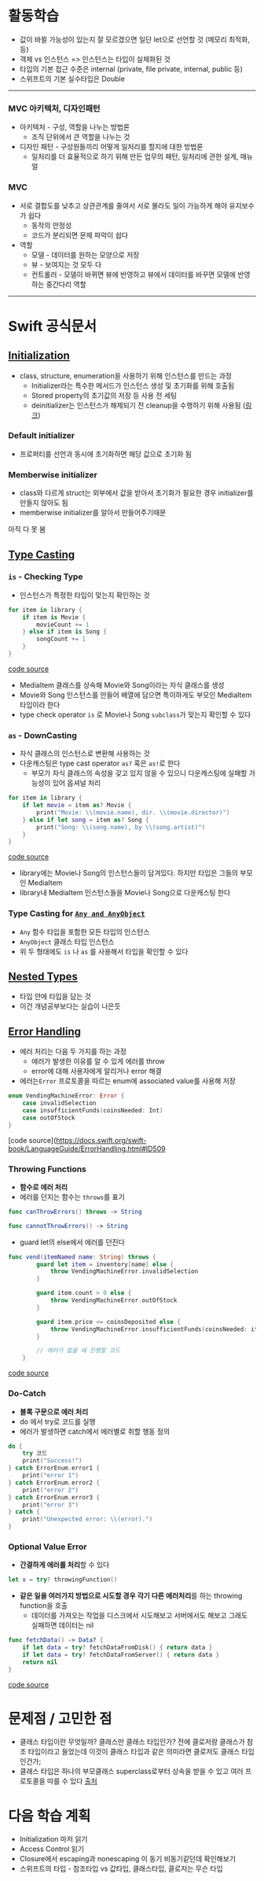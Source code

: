 # 활동학습

- 값이 바뀔 가능성이 있는지 잘 모르겠으면 일단 let으로 선언할 것 (메모리 최적화, 등)
- 객체 vs 인스턴스 => 인스턴스는 타입이 실체화된 것
- 타입의 기본 접근 수준은 internal (private, file private, internal, public 등)
- 스위프트의 기본 실수타입은 Double

---

### MVC 아키텍처, 디자인패턴

- 아키텍처 - 구성, 역할을 나누는 방법론
    - 조직 단위에서 큰 역할을 나누는 것
- 디자인 패턴 - 구성원들끼리 어떻게 일처리를 할지에 대한 방법론
    - 일처리를 더 효율적으로 하기 위해 만든 업무의 패턴, 일처리에 관한 설계, 매뉴얼

### MVC

- 서로 결합도를 낮추고 상관관계를 줄여서 서로 몰라도 일이 가능하게 해야 유지보수가 쉽다
    - 동작의 안정성
    - 코드가 분리되면 문제 파악이 쉽다
- 역할
    - 모델 - 데이터를 원하는 모양으로 저장
    - 뷰 - 보여지는 것 모두 다
    - 컨트롤러 - 모델이 바뀌면 뷰에 반영하고 뷰에서 데이터를 바꾸면 모델에 반영하는 중간다리 역할

---

# Swift 공식문서

## [Initialization](https://docs.swift.org/swift-book/LanguageGuide/Initialization.html)

- class, structure, enumeration을 사용하기 위해 인스턴스를 만드는 과정
    - Initializer라는 특수한 메서드가 인스턴스 생성 및 초기화를 위해 호출됨
    - Stored property의 초기값의 저장 등 사용 전 세팅
    - deinitializer는 인스턴스가 해제되기 전 cleanup을 수행하기 위해 사용됨 ([링크](https://docs.swift.org/swift-book/LanguageGuide/Deinitialization.html))

### Default initializer

- 프로퍼티를 선언과 동시에 초기화하면 해당 값으로 초기화 됨

### Memberwise initializer

- class와 다르게 struct는 외부에서 값을 받아서 초기화가 필요한 경우 initializer를 만들지 않아도 됨
- memberwise initializer를 알아서 만들어주기때문

아직 다 못 봄

## [Type Casting](https://docs.swift.org/swift-book/LanguageGuide/TypeCasting.html)

### `is` - Checking Type

- 인스턴스가 특정한 타입이 맞는지 확인하는 것

```swift
for item in library {
    if item is Movie {
        movieCount += 1
    } else if item is Song {
        songCount += 1
    }
}
```
[code source](https://docs.swift.org/swift-book/LanguageGuide/TypeCasting.html)

- MediaItem 클래스를 상속해 Movie와 Song이라는 자식 클래스를 생성
- Movie와 Song 인스턴스를 만들어 배열에 담으면 특이하게도 부모인 MediaItem 타입이라 한다
- type check operator `is` 로 Movie나 Song `subclass`가 맞는지 확인할 수 있다

### `as` - DownCasting

- 자식 클래스의 인스턴스로 변환해 사용하는 것
- 다운캐스팅은 type cast operator `as?` 혹은 `as!`로 한다
    - 부모가 자식 클래스의 속성을 갖고 있지 않을 수 있으니 다운캐스팅에 실패할 가능성이 있어 옵셔널 처리

```swift
for item in library {
    if let movie = item as? Movie {
        print("Movie: \\(movie.name), dir. \\(movie.director)")
    } else if let song = item as? Song {
        print("Song: \\(song.name), by \\(song.artist)")
    }
}
```
[code source](https://docs.swift.org/swift-book/LanguageGuide/TypeCasting.html)

- library에는 Movie나 Song의 인스턴스들이 담겨있다. 하지만 타입은 그들의 부모인 MediaItem
- library내 MediaItem 인스턴스들을 Movie나 Song으로 다운캐스팅 한다

### Type Casting for [`Any and AnyObject`](https://docs.swift.org/swift-book/ReferenceManual/Types.html#ID629)

- `Any` 함수 타입을 포함한 모든 타입의 인스턴스
- `AnyObject` 클래스 타입 인스턴스
- 위 두 형태에도 `is` 나 `as` 를 사용해서 타입을 확인할 수 있다

## [Nested Types](https://docs.swift.org/swift-book/LanguageGuide/NestedTypes.html)

- 타입 안에 타입을 담는 것
- 이건 개념공부보다는 실습이 나은듯

## [Error Handling](https://docs.swift.org/swift-book/LanguageGuide/ErrorHandling.html)

- 에러 처리는 다음 두 가지를 하는 과정
    - 에러가 발생한 이유를 알 수 있게 에러를 throw
    - error에 대해 사용자에게 알리거나 error 해결
- 에러는`Error` 프로토콜을 따르는 enum에 associated value를 사용해 저장

```swift
enum VendingMachineError: Error {
    case invalidSelection
    case insufficientFunds(coinsNeeded: Int)
    case outOfStock
}
```
[code source](https://docs.swift.org/swift-book/LanguageGuide/ErrorHandling.html#ID509

### Throwing Functions

- **함수로 에러 처리**
- 에러를 던지는 함수는 `throws`를 표기

```swift
func canThrowErrors() throws -> String

func cannotThrowErrors() -> String
```

- guard let의 else에서 에러를 던진다

```swift
func vend(itemNamed name: String) throws {
        guard let item = inventory[name] else {
            throw VendingMachineError.invalidSelection
        }

        guard item.count > 0 else {
            throw VendingMachineError.outOfStock
        }

        guard item.price <= coinsDeposited else {
            throw VendingMachineError.insufficientFunds(coinsNeeded: item.price - coinsDeposited)
        }

        // 에러가 없을 때 진행할 코드
    }
```
[code source](https://docs.swift.org/swift-book/LanguageGuide/ErrorHandling.html#ID509)

### Do-Catch

- **블록 구문으로 에러 처리**
- do 에서 try로 코드를 실행
- 에러가 발생하면 catch에서 에러별로 취할 행동 정의

```swift
do {
    try 코드
    print("Success!")
} catch ErrorEnum.error1 {
    print("error 1")
} catch ErrorEnum.error2 {
    print("error 2")
} catch ErrorEnum.error3 {
    print("error 3")
} catch {
    print("Unexpected error: \\(error).")
}
```

### Optional Value Error

- **간결하게 에러를 처리**할 수 있다

```swift
let x = try? throwingFunction()
```

- **같은 일을 여러가지 방법으로 시도할 경우 각기 다른 에러처리**를 하는 throwing function을 호출
    - 데이터를 가져오는 작업을 디스크에서 시도해보고 서버에서도 해보고 그래도 실패하면 데이터는 nil

```swift
func fetchData() -> Data? {
    if let data = try? fetchDataFromDisk() { return data }
    if let data = try? fetchDataFromServer() { return data }
    return nil
}
```
[code source](https://docs.swift.org/swift-book/LanguageGuide/ErrorHandling.html#ID512)

# 문제점 / 고민한 점

- 클래스 타입이란 무엇일까? 클래스만 클래스 타입인가? 전에 클로저랑 클래스가 참조 타입이라고 들었는데 이것이 클래스 타입과 같은 의미라면 클로저도 클래스 타입인건가;
- 클래스 타입은 하나의 부모클래스 superclass로부터 상속을 받을 수 있고 여러 프로토콜을 따를 수 있다 [출처](https://docs.swift.org/swift-book/ReferenceManual/Types.html#ID456)

# 다음 학습 계획

- Initialization 마저 읽기
- Access Control 읽기
- Closure에서 escaping과 nonescaping 이 동기 비동기같던데 확인해보기
- 스위프트의 타입 - 참조타입 vs 값타입, 클래스타입, 클로저는 무슨 타입
